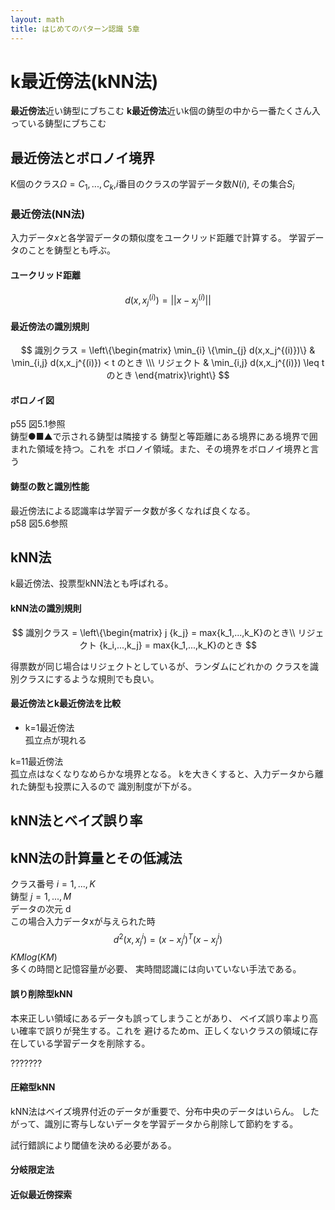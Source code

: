 ```yaml
---
layout: math
title: はじめてのパターン認識 5章
---
```

k最近傍法(kNN法)
========
**最近傍法**近い鋳型にブちこむ
**k最近傍法**近いk個の鋳型の中から一番たくさん入っている鋳型にブちこむ

最近傍法とボロノイ境界
-------
K個のクラス$Ω={C_1,...,C_k}$,$i$番目のクラスの学習データ数$N(i)$,
その集合$S_i$

### 最近傍法(NN法)
入力データ$x$と各学習データの類似度をユークリッド距離で計算する。
学習データのことを鋳型とも呼ぶ。

#### ユークリッド距離
$$
d(x,x_j^{(i)}) = ||x-x_j^{(i)}||
$$

#### 最近傍法の識別規則
$$
識別クラス = \left\{\begin{matrix}
\min_{i} \{\min_{j} d(x,x_j^{(i)})\} & \min_{i,j} d(x,x_j^{(i)}) < t のとき \\\
リジェクト   & \min_{i,j} d(x,x_j^{(i)}) \leq t のとき
\end{matrix}\right\}
$$

#### ボロノイ図
p55 図5.1参照  
鋳型●■▲で示される鋳型は隣接する
鋳型と等距離にある境界にある境界で囲まれた領域を持つ。これを
ボロノイ領域。また、その境界をボロノイ境界と言う

#### 鋳型の数と識別性能
最近傍法による認識率は学習データ数が多くなれば良くなる。  
p58 図5.6参照

kNN法
-------
k最近傍法、投票型kNN法とも呼ばれる。

#### kNN法の識別規則
$$
識別クラス =
\left\{\begin{matrix}
j {k_j} = max{k_1,...,k_K}のとき\\
リジェクト {k_i,...,k_j} = max{k_1,...,k_K}のとき
$$

得票数が同じ場合はリジェクトとしているが、ランダムにどれかの
クラスを識別クラスにするような規則でも良い。

#### 最近傍法とk最近傍法を比較
- k=1最近傍法  
孤立点が現れる

k=11最近傍法  
孤立点はなくなりなめらかな境界となる。
kを大きくすると、入力データから離れた鋳型も投票に入るので
識別制度が下がる。

kNN法とベイズ誤り率
-------


kNN法の計算量とその低減法
-------
クラス番号 $i=1,...,K$  
鋳型 $j=1,...,M$  
データの次元 d  
この場合入力データxが与えられた時
$$
d^2(x,x_j^{i}) = (x-x_j^{i})^T(x-x_j^{i})
$$
$KMlog(KM)$  
多くの時間と記憶容量が必要、
実時間認識には向いていない手法である。

#### 誤り削除型kNN
本来正しい領域にあるデータも誤ってしまうことがあり、
ベイズ誤り率より高い確率で誤りが発生する。これを
避けるためm、正しくないクラスの領域に存在している学習データを削除する。

???????

#### 圧縮型kNN
kNN法はベイズ境界付近のデータが重要で、分布中央のデータはいらん。
したがって、識別に寄与しないデータを学習データから削除して節約をする。

試行錯誤により閾値を決める必要がある。

#### 分岐限定法

#### 近似最近傍探索
